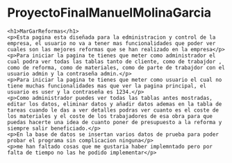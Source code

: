 # ProyectoFinalManuelMolinaGarcia
    <h1>MarGarReformas</h1>
    <p>Esta pagina esta diseñada para la edministracion y control de la empresa, el usuario no va a tener mas funcionalidades que poder ver cuales son las mejores reformas que se han realizado en la empresa</p>
    <p>Para iniciar la pagina te tienes que meter como administrador el cual podra ver todas las tablas tanto de cliente, como de trabajdor , como de reforma, como de materiales, como de parte de trabajdor con el usuario admin y la contraseña admin.</p>
    <p>Para iniciar la pagina te tienes que meter como usuario el cual no tiene muchas funcionalidades mas que ver la pagina principal, el usuario es user y la contraseña es 1234.</p>
    <p>Como administrador puedes ver todas las tablas antes mostradas, editar los datos, eliminar datos y añadir datos ademas en la tabla de tareas cuando le das a ver detalles podras ver cuanto es el coste de los materiales y el coste de los trabajadores de esa obra para que puedas hacerte una idea de cuanto poner de presupuesto a la reforma y siempre salir beneficiado.</p>
    <p>En la base de datos se insertan varios datos de prueba para poder probar el programa sin complicacion ninguna</p>
    <p>me han faltado cosas que me gustaria haber implemntado pero por falta de tiempo no las he podido implementar</p>
